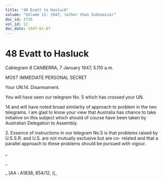 ```yaml
---
title: "48 Evatt to Hasluck"
volume: "Volume 12: 1947, (other than Indonesia)"
doc_id: 4730
vol_id: 12
doc_date: 1947-01-07
---
```


# 48 Evatt to Hasluck

Cablegram 8 CANBERRA, 7 January 1947, 5.110 a.m.

MOST IMMEDIATE PERSONAL SECRET

Your UN.14. Disarmament.

You will have seen our telegram No. 5 which has crossed your UN.

14 and will have noted broad similarity of approach to problem in the two telegrams. I am glad to know your view that Australia has chance to take initiative on this subject which should of course have been taken by Australian Delegation to Assembly.

2\. Essence of instructions in our telegram No.5 is that problems raised by U.S.S.R. and U.S. are not mutually exclusive but are co- related and that a parallel approach to these problems should be pursued with vigour.

_

_

_ [AA : A1838, 854/12, i]_
